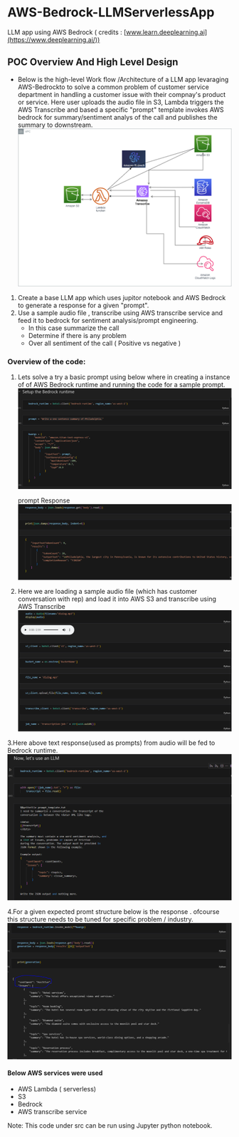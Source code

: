 # AWS-Bedrock-LLMServerlessApp
LLM app using AWS Bedrock ( credits : [www.learn.deeplearning.ai](https://www.deeplearning.ai/))
## POC Overview And High Level Design

- Below is the high-level Work flow /Architecture of a LLM app levaraging AWS-Bedrockto to solve a common problem of customer service department in handling a customer issue with their compnay's product or service. Here user uploads the audio file in S3, Lambda triggers the AWS Transcribe  and based a specific "prompt" template invokes AWS bedrock for summary/sentiment analys of the call and publishes the summary to downstream.
       ![High Level Design](./images/Bedrock_LLM_0.png)

1. Create a base LLM app which uses jupitor notebook and AWS Bedrock to generate a  response for a given "prompt".
2. Use a sample audio file , transcribe using AWS transcribe service and feed it to bedrock for sentiment analysis/prompt engineering.
    - In this case summarize the call
    - Determine if there is any problem
    - Over all sentiment of the call ( Positive vs negative )

### Overview of the code:
1. Lets solve a try a basic prompt using below where in creating a instance of of AWS Bedrock runtime and running the code for a sample prompt.
![basic LLM Prompt](./images/Bedrock_LLM_1.PNG)

   prompt Response
   ![Prompt Response](./images/Bedrock_LLM_2.PNG)

2. Here we are loading a sample audio file (which has customer conversation with rep) and load it into AWS S3 and transcribe using AWS Transcribe
    ![Use of AWS Transcribe](./images/Bedrock_LLM_3.PNG)

3.Here above text response(used as prompts) from audio will be fed to Bedrock runtime.
![LLM response by Bedrock](./images/Bedrock_LLM_4.PNG)

4.For a given expected promt structure below is the response . ofcourse this structure needs to be tuned for specific problem / industry.
![LLM response by Bedrock-2](./images/Bedrock_LLM_5.PNG)



#### Below AWS services  were used
- AWS Lambda ( serverless)
- S3
- Bedrock
- AWS transcribe service

Note: This code under src can be run using Jupyter python notebook.
